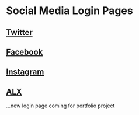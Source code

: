 # Social Media Login Pages

## [Twitter](./twitter)
## [Facebook](./facebook)
## [Instagram](./instagram)
## [ALX](./alx)

...new login page coming for portfolio project
